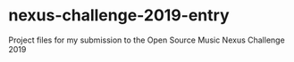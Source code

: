 # nexus-challenge-2019-entry
Project files for my submission to the Open Source Music Nexus Challenge 2019
